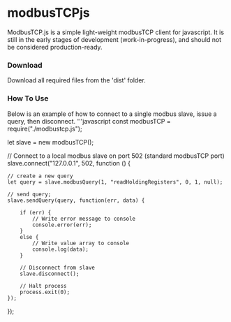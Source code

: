 modbusTCPjs
===========

ModbusTCP.js is a simple light-weight modbusTCP client for javascript. It is still in the early stages of development (work-in-progress), and should not be considered production-ready.

### Download
Download all required files from the 'dist' folder.

### How To Use
Below is an example of how to connect to a single modbus slave, issue a query, then disconnect.
'''javascript
const modbusTCP = require("./modbustcp.js");

let slave = new modbusTCP();

// Connect to a local modbus slave on port 502 (standard modbusTCP port)
slave.connect("127.0.0.1", 502, function () {

    // create a new query
    let query = slave.modbusQuery(1, "readHoldingRegisters", 0, 1, null);

    // send query;
    slave.sendQuery(query, function(err, data) {

        if (err) {
            // Write error message to console
            console.error(err);
        }
        else {
            // Write value array to console
            console.log(data);
        }

        // Disconnect from slave
        slave.disconnect();

        // Halt process
        process.exit(0);
    });

});